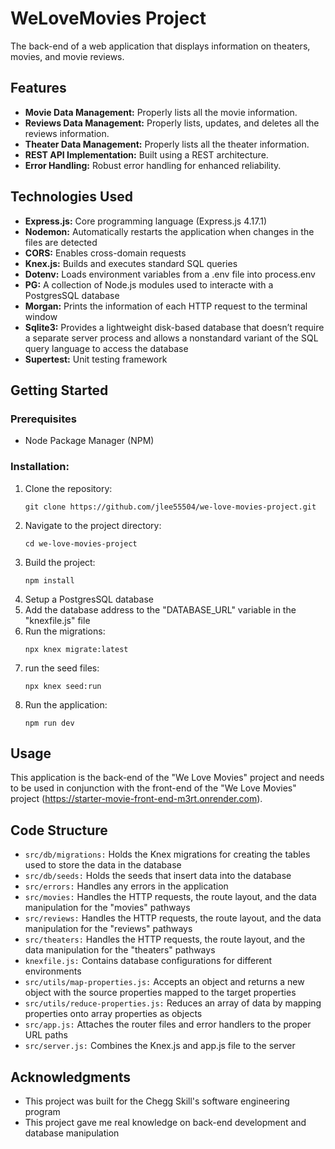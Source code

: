 # WeLoveMovies Project
The back-end of a web application that displays information on theaters, movies, and movie reviews.

## Features

  - **Movie Data Management:** Properly lists all the movie information.
  - **Reviews Data Management:** Properly lists, updates, and deletes all the reviews information. 
  - **Theater Data Management:** Properly lists all the theater information.
  - **REST API Implementation:** Built using a REST architecture.
  - **Error Handling:** Robust error handling for enhanced reliability.

## Technologies Used

  * **Express.js:** Core programming language (Express.js 4.17.1)
  * **Nodemon:** Automatically restarts the application when changes in the files are detected
  * **CORS:** Enables cross-domain requests
  * **Knex.js:** Builds and executes standard SQL queries  
  * **Dotenv:** Loads environment variables from a .env file into process.env
  * **PG:** A collection of Node.js modules used to interacte with a PostgresSQL database
  * **Morgan:** Prints the information of each HTTP request to the terminal window 
  * **Sqlite3:** Provides a lightweight disk-based database that doesn’t require a separate server process and allows a nonstandard variant of the SQL query language to access the database
  * **Supertest:** Unit testing framework

## Getting Started

### Prerequisites
 - Node Package Manager (NPM)

 ### Installation:

  1. Clone the repository:
     ```
     git clone https://github.com/jlee55504/we-love-movies-project.git
     ```
  2. Navigate to the project directory:
     ```
     cd we-love-movies-project
     ```
  3. Build the project:
     ```
     npm install
     ```
  4. Setup a PostgresSQL database
  5. Add the database address to the "DATABASE_URL" variable in the "knexfile.js" file
  6. Run the migrations:
     ```
     npx knex migrate:latest
     ```
  7. run the seed files:
     ```
     npx knex seed:run
     ```
  8. Run the application:
     ```
     npm run dev
     ```

## Usage

This application is the back-end of the "We Love Movies" project and needs to be used in conjunction with the front-end of the "We Love Movies" project (https://starter-movie-front-end-m3rt.onrender.com).

## Code Structure

  - ``src/db/migrations:`` Holds the Knex migrations for creating the tables used to store the data in the database
  - ``src/db/seeds:`` Holds the seeds that insert data into the database
  - ``src/errors:`` Handles any errors in the application
  - ``src/movies:`` Handles the HTTP requests, the route layout, and the data manipulation for the "movies" pathways
  - ``src/reviews:`` Handles the HTTP requests, the route layout, and the data manipulation for the "reviews" pathways
  - ``src/theaters:`` Handles the HTTP requests, the route layout, and the data manipulation for the "theaters" pathways
  - ``knexfile.js:`` Contains database configurations for different environments
  - ``src/utils/map-properties.js:`` Accepts an object and returns a new object with the source properties mapped to the target properties
  - ``src/utils/reduce-properties.js:`` Reduces an array of data by mapping properties onto array properties as objects
  - ``src/app.js:`` Attaches the router files and error handlers to the proper URL paths
  - ``src/server.js:`` Combines the Knex.js and app.js file to the server

## Acknowledgments
  - This project was built for the Chegg Skill's software engineering program
  - This project gave me real knowledge on back-end development and database manipulation
